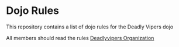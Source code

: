 Dojo Rules
==========

This repository contains a list of dojo rules for the Deadly Vipers dojo

All members should read the rules
[Deadlyvipers Organization]("https://github.com/deadlyvipers")
